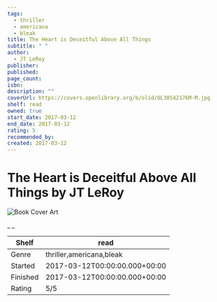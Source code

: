 ```yaml
---
tags:
  - thriller
  - americana
  - bleak
title: The Heart is Deceitful Above All Things
subtitle: " "
author:
  - JT LeRoy
publisher:
published:
page_count:
isbn:
description: ""
coverUrl: https://covers.openlibrary.org/b/olid/OL30542176M-M.jpg
shelf: read
owned: true
start_date: 2017-03-12
end_date: 2017-03-12
rating: 5
recommended_by:
created: 2017-03-12
---
```


# The Heart is Deceitful Above All Things by JT LeRoy

![Book Cover Art](https://covers.openlibrary.org/b/olid/OL30542176M-M.jpg)

_ _

| Shelf | read |
| --- | --- |
| Genre | thriller,americana,bleak |
| Started | 2017-03-12T00:00:00.000+00:00 |
| Finished | 2017-03-12T00:00:00.000+00:00 |
| Rating | 5/5 |

